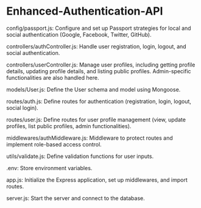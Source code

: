 # Enhanced-Authentication-API
config/passport.js:
Configure and set up Passport strategies for local and social authentication (Google, Facebook, Twitter, GitHub).

controllers/authController.js:
Handle user registration, login, logout, and social authentication.

controllers/userController.js:
Manage user profiles, including getting profile details, updating profile details, and listing public profiles. Admin-specific functionalities are also handled here.

models/User.js:
Define the User schema and model using Mongoose.

routes/auth.js:
Define routes for authentication (registration, login, logout, social login).

routes/user.js:
Define routes for user profile management (view, update profiles, list public profiles, admin functionalities).

middlewares/authMiddleware.js:
Middleware to protect routes and implement role-based access control.

utils/validate.js:
Define validation functions for user inputs.

.env:
Store environment variables.


app.js:
Initialize the Express application, set up middlewares, and import routes.

server.js:
Start the server and connect to the database.
